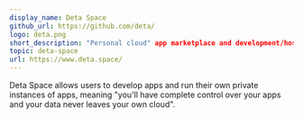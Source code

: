 ```yaml
---
display_name: Deta Space
github_url: https://github.com/deta/
logo: deta.png
short_description: "Personal cloud" app marketplace and development/hosting platform.
topic: deta-space
url: https://www.deta.space/
---
```

Deta Space allows users to develop apps and run their own private instances of apps, meaning "you'll have complete control over your apps and your data never leaves your own cloud".
